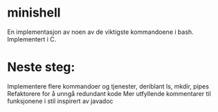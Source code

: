 # minishell

En implementasjon av noen av de viktigste kommandoene i bash. Implementert i C.

# Neste steg:
Implementere flere kommandoer og tjenester, deriblant ls, mkdir, pipes \
Refaktorere for å unngå redundant kode
Mer utfyllende kommentarer til funksjonene i stil inspirert av javadoc
